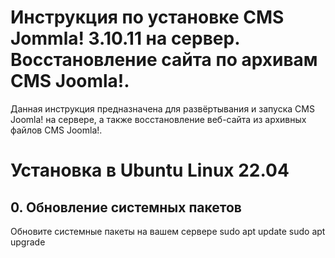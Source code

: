 # Инструкция по установке CMS Jommla! 3.10.11 на сервер. Восстановление сайта по архивам CMS Joomla!.
Данная инструкция предназначена для развёртывания и запуска CMS Joomla! на сервере, а также восстановление веб-сайта из архивных файлов CMS Joomla!.
# Установка в Ubuntu Linux 22.04
## 0. Обновление системных пакетов
Обновите системные пакеты на вашем сервере
	sudo apt update
	sudo apt upgrade
